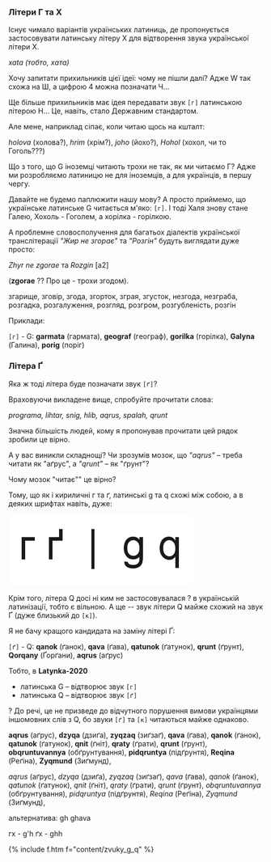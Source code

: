 <a name="zvuky_g_q"></a>

### Літери Г та Х

Існує чимало варіантів українських латиниць, де пропонується застосовувати латинську літеру X для відтворення звука української літери <span class="c">Х</span>.

_xata (тобто, хата)_

Хочу запитати прихильників цієї ідеї: чому не пішли далі? Адже <span class="l">W</span> так схожа на <span class="c">Ш</span>, а цифрою 4 можна позначати <span class="c">Ч</span>...

Ще більше прихильників має ідея передавати звук `[г]` латинською літерою H... Це, навіть, стало Державним стандартом.

Але мене, наприклад сіпає, коли читаю щось на кшталт:

_holova_ (холова?), _hrim_ (хрім?), _joho_ (йохо?), _Hohol_ (хохол, чи то Гоголь???)

Що з того, що G іноземці читають трохи не так, як ми читаємо <span class="c">Г</span>? Адже ми розробляємо латиницю не для іноземців, а для українців, в першу чергу.

Давайте не будемо паплюжити нашу мову? А просто приймемо, що українське латинське <span class="l">G</span> читається м'яко: `[г]`. І тоді Халя знову стане Галею, Хохоль - Гоголем, а хорілка - горілкою.

А проблемне словосполучення для багатьох діалектів української транслітерації _"Жир не згорає"_ та _"Розгін"_ будуть виглядати дуже просто:

_Zhyr ne zgorae_ та _Rozgin_ [a2]

(**zgorae** <span class='ques'>?</span>? Про це - трохи згодом).

згарище, зговір, згода, згорток, зграя, згусток, незгода, незграба, розгадка,
розгалуження, розгляд, розгром, розгубленість, розгін

Приклади:

`[г]` - G: **garmata** (гармата), **geograf** (географ), **gorilka** (горілка), **Galyna** (Галина), **porig** (поріг)

### Літера Ґ

Яка ж тоді літера буде позначати звук `[ґ]`?

Враховуючи викладене вище, спробуйте прочитати слова:

_programa, lihtar, snig, hlib, aqrus, spalah, qrunt_

Значна більшість людей, кому я пропонував прочитати цей рядок зробили це вірно.

А у вас виникли складнощі? Чи зрозумів мозок, що _"aqrus"_ – треба читати як "аґрус", а _"qrunt"_ – як "ґрунт"?

Чому мозок "читає"" це вірно?

Тому, що як і кириличні <span class="c">г</span> та <span class="c">ґ</span>, латинські <span class="l">g</span> та q</span> схожі між собою, а в деяких шрифтах навіть, дуже:

![pic](gq.png)

Крім того, літера <span class="l">Q</span> досі ні ким не застосовувалася <span class='ques'>?</span> в українській латинізації, тобто є вільною. А ще -- звук літери <span class="l">Q</span> майже схожий на звук <span class="c">Ґ</span> (дуже близький до `[к]`).

Я не бачу кращого кандидата на заміну літері <span class="c">Ґ</span>:

`[ґ]` - Q: **qanok** (ґанок), **qava** (ґава), **qatunok** (ґатунок), **qrunt** (ґрунт), **Qorqany** (Ґорґани), **aqrus** (аґрус)

Тобто, в **Latynka-2020**

* латинська G – відтворює звук `[г]`
* латинська Q – відтворює звук `[ґ]`

<span class='ques'>?</span> До речі, це не призведе до відчутного порушення вимови українцями іншомовних слів з Q, бо звуки `[ґ]` та `[к]` читаються майже однаково.

**aqrus** (аґрус),
**dzyqa** (дзиґа),
**zyqzaq** (зиґзаґ),
**qava** (ґава),
**qanok** (ґанок),
**qatunok** (ґатунок),
**qnit** (ґніт),
**qraty** (ґрати),
**qrunt** (ґрунт),
**obqruntuvannya** (обґрунтування),
**pidqruntya** (підґрунтя),
**Reqina** (Реґіна),
**Zyqmund** (Зиґмунд),

_aqrus_ (аґрус),
_dzyqa_ (дзиґа),
_zyqzaq_ (зиґзаґ),
_qava_ (ґава),
_qanok_ (ґанок),
_qatunok_ (ґатунок),
_qnit_ (ґніт),
_qraty_ (ґрати),
_qrunt_ (ґрунт),
_obqruntuvannya_ (обґрунтування),
_pidqruntya_ (підґрунтя),
_Reqina_ (Реґіна),
_Zyqmund_ (Зиґмунд),

альтернатива: gh ghava

гх - g'h
ґх - ghh


{% include f.htm f="content/zvuky_g_q" %}

